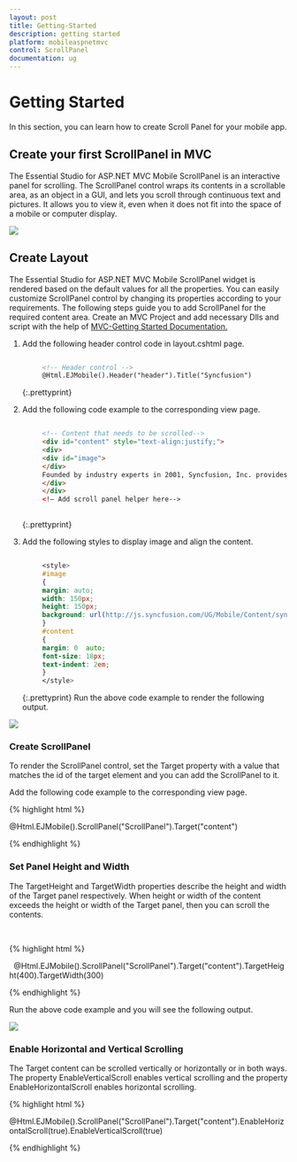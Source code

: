```yaml
---
layout: post
title: Getting-Started
description: getting started
platform: mobileaspnetmvc
control: ScrollPanel
documentation: ug
---
```


# Getting Started

In this section, you can learn how to create Scroll Panel for your mobile app.

## Create your first ScrollPanel in MVC

The Essential Studio for ASP.NET MVC Mobile ScrollPanel is an interactive panel for scrolling. The ScrollPanel control wraps its contents in a scrollable area, as an object in a GUI, and lets you scroll through continuous text and pictures. It allows you to view it, even when it does not fit into the space of a mobile or computer display.


![](Getting-Started_images/Getting-Started_img1.png)



## Create Layout

The Essential Studio for ASP.NET MVC Mobile ScrollPanel widget is rendered based on the default values for all the properties. You can easily customize ScrollPanel control by changing its properties according to your requirements. The following steps guide you to add ScrollPanel for the required content area. Create an MVC Project and add necessary Dlls and script with the help of [MVC-Getting Started Documentation.](http://docs.syncfusion.com/aspnetmvc/captcha/getting-started#create-your-first-captcha-in-aspnet-mvc )


1. Add the following header control code in layout.cshtml page.
   
   ~~~ html
   
		<!-- Header control -->
		@Html.EJMobile().Header("header").Title("Syncfusion")
   
   ~~~
   {:.prettyprint}


2. Add the following code example to the corresponding view page.
   
   ~~~ html
   
		<!-- Content that needs to be scrolled-->
		<div id="content" style="text-align:justify;">
		<div>
		<div id="image">
		</div>
		Founded by industry experts in 2001, Syncfusion, Inc. provides the broadest range of enterprise-class software components and tools for the Microsoft .NET platform. With Syncfusion, developers can move beyond simply coding applications to delivering real business innovation—the elegant user interfaces, business intelligence dashboards, and sophisticated reporting that today's business users need, in the formats they demand. Our award-winning .NET components and controls are designed to meet your evolving development needs, whether you're working in Windows Forms, WPF, ASP.NET, ASP.NET MVC, or Silverlight. At Syncfusion, we uncompromisingly strive for excellence in order to offer the very best value to our customers—from small ISVs to Fortune 100 companies. Our most successful product is Essential Studio. For more details about Essential Studio please click the below.
		</div>
		</div>
		<!— Add scroll panel helper here-->
  
   ~~~
   {:.prettyprint}

3. Add the following styles to display image and align the content.
   
   ~~~ css
   
		<style>
		#image
		{
		margin: auto;
		width: 150px;
		height: 150px;
		background: url(http://js.syncfusion.com/UG/Mobile/Content/syncfusion.png) center / 150px 150px;
		}
		#content
		{
		margin: 0  auto;
		font-size: 18px;
		text-indent: 2em;
		}
		</style>
   ~~~
   {:.prettyprint}
Run the above code example to render the following output.

![](Getting-Started_images/Getting-Started_img2.png)



### Create ScrollPanel

To render the ScrollPanel control, set the Target property with a value that matches the id of the target element and you can add the ScrollPanel to it. 

Add the following code example to the corresponding view page.

<!-- Scroll Panel control -->

{% highlight html %}

@Html.EJMobile().ScrollPanel("ScrollPanel").Target("content")

{% endhighlight %}

### Set Panel Height and Width



The TargetHeight and TargetWidth properties describe the height and width of the Target panel respectively. When height or width of the content exceeds the height or width of the Target panel, then you can scroll the contents. 

 <!-- Scroll Panel control -->

{% highlight html %}

  @Html.EJMobile().ScrollPanel("ScrollPanel").Target("content").TargetHeight(400).TargetWidth(300)


{% endhighlight %}

Run the above code example and you will see the following output.

![](Getting-Started_images/Getting-Started_img3.png)



### Enable Horizontal and Vertical Scrolling

The Target content can be scrolled vertically or horizontally or in both ways. The property EnableVerticalScroll enables vertical scrolling and the property EnableHorizontalScroll enables horizontal scrolling.

<!-- Scroll Panel control -->

{% highlight html %}

@Html.EJMobile().ScrollPanel("ScrollPanel").Target("content").EnableHorizontalScroll(true).EnableVerticalScroll(true)



{% endhighlight %}
